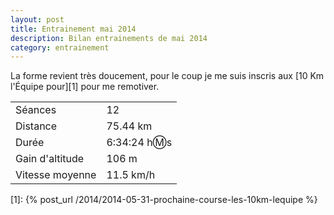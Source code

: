 ```yaml
---
layout: post
title: Entrainement mai 2014
description: Bilan entrainements de mai 2014
category: entrainement
---
```


La forme revient très doucement, pour le coup je me suis inscris aux
[10 Km l'Équipe pour][1] pour me remotiver.

|                  |                |
| ---------------- | -------------- |
| Séances          | 12             |
| Distance         | 75.44 km       |
| Durée            | 6:34:24 h:m:s  |
| Gain d'altitude  | 106 m          |
| Vitesse moyenne  | 11.5 km/h      |

[1]: {% post_url /2014/2014-05-31-prochaine-course-les-10km-lequipe %}
